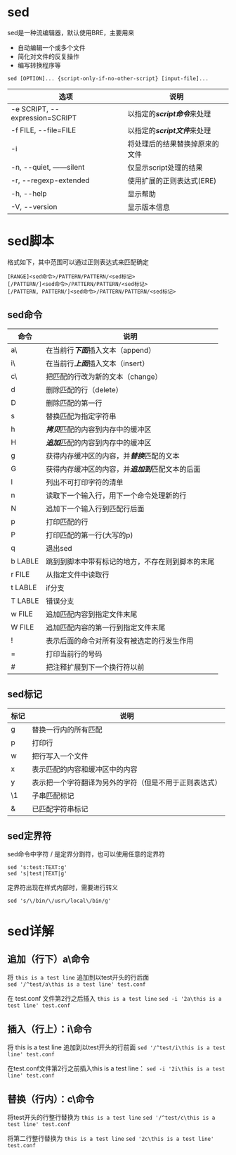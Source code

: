 # sed
sed是一种流编辑器，默认使用BRE，主要用来
- 自动编辑一个或多个文件
- 简化对文件的反复操作
- 编写转换程序等

```
sed [OPTION]... {script-only-if-no-other-script} [input-file]...
```

|选项 | 说明 |
|--- |--- |
| -e SCRIPT, --expression=SCRIPT | 以指定的***script命令***来处理 |
| -f FILE, --file=FILE | 以指定的***script文件***来处理 |
|-i | 将处理后的结果替换掉原来的文件 |
|-n, --quiet, ——silent | 仅显示script处理的结果 |
|-r, --regexp-extended | 使用扩展的正则表达式(ERE) |
|-h, --help | 显示帮助 |
|-V, --version | 显示版本信息 |


# sed脚本 
格式如下，其中范围可以通过正则表达式来匹配确定

```
[RANGE]<sed命令>/PATTERN/PATTERN/<sed标记>
[/PATTERN/]<sed命令>/PATTERN/PATTERN/<sed标记>
[/PATTERN, PATTERN/]<sed命令>/PATTERN/PATTERN/<sed标记>
```

## sed命令
|命令 | 说明 |
|--- |--- |
|a\ | 在当前行***下面***插入文本（append） |
|i\ | 在当前行***上面***插入文本（insert） |
|c\ | 把匹配的行改为新的文本（change） | 
|d | 删除匹配的行（delete） |
|D | 删除匹配的第一行 |
|s | 替换匹配为指定字符串 |
|h | ***拷贝***匹配的内容到内存中的缓冲区 |
|H | ***追加***匹配的内容到内存中的缓冲区 |
|g | 获得内存缓冲区的内容，并***替换***匹配的文本 |
|G | 获得内存缓冲区的内容，并***追加到***匹配文本的后面 | 
|l | 列出不可打印字符的清单 |
|n | 读取下一个输入行，用下一个命令处理新的行 |
|N | 追加下一个输入行到匹配行后面 |
|p | 打印匹配的行 |
|P | 打印匹配的第一行(大写的p) |
|q | 退出sed |
|b LABLE | 跳到到脚本中带有标记的地方，不存在则到脚本的末尾 |
|r FILE | 从指定文件中读取行 |
|t LABLE | if分支 |
|T LABLE | 错误分支 |
|w FILE | 追加匹配内容到指定文件末尾 |
|W FILE | 追加匹配内容的第一行到指定文件末尾 |
|! | 表示后面的命令对所有没有被选定的行发生作用 |
|= | 打印当前行的号码 | 
|# | 把注释扩展到下一个换行符以前|

## sed标记
|标记 | 说明 |
|--- |--- |
|g | 替换一行内的所有匹配 | 
|p | 打印行 | 
|w | 把行写入一个文件 |
|x | 表示匹配的内容和缓冲区中的内容 |
|y | 表示把一个字符翻译为另外的字符（但是不用于正则表达式）|
|\1 | 子串匹配标记 |
|& | 已匹配字符串标记 |

## sed定界符
sed命令中字符 / 是定界分割符，也可以使用任意的定界符
```
sed 's:test:TEXT:g'
sed 's|test|TEXT|g' 
```
定界符出现在样式内部时，需要进行转义
```
sed 's/\/bin/\/usr\/local\/bin/g'
```

# sed详解
## 追加（行下）a\命令 
将 `this is a test line` 追加到以test开头的行后面  
`sed '/^test/a\this is a test line' test.conf` 

在 test.conf 文件第2行之后插入 `this is a test line` 
`sed -i '2a\this is a test line' test.conf `

## 插入（行上）：i\命令 
将 this is a test line 追加到以test开头的行前面
`sed '/^test/i\this is a test line' test.conf`
 
在test.conf文件第2行之前插入this is a test line： 
`sed -i '2i\this is a test line' test.conf`

## 替换（行内）：c\命令 
将test开头的行整行替换为 `this is a test line` 
`sed '/^test/c\this is a test line' test.conf`

将第二行整行替换为 `this is a test line` 
`sed '2c\this is a test line' test.conf`
